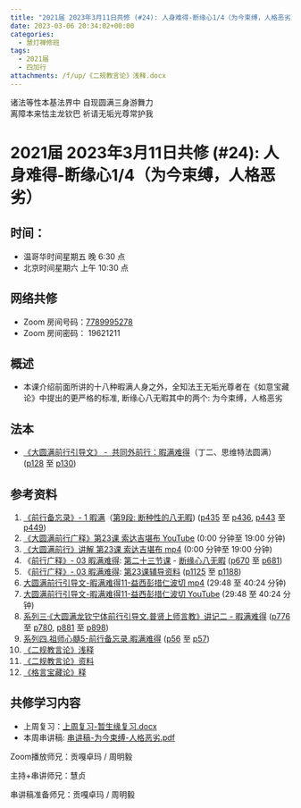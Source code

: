 ```yaml
---
title: "2021届 2023年3月11日共修 (#24): 人身难得-断缘心1/4（为今束缚，人格恶劣）"
date: 2023-03-06 20:34:02+00:00
categories:
  - 慧灯禅修班
tags:
  - 2021届
  - 四加行
attachments: /f/up/《二规教言论》浅释.docx
---
```

<!--StartFragment-->

诸法等性本基法界中 自现圆满三身游舞力\
离障本来怙主龙钦巴 祈请无垢光尊常护我

<!--EndFragment-->

<!--StartFragment-->

# 2021届 2023年3月11日共修 (#24): 人身难得-断缘心1/4（为今束缚，人格恶劣）

<!--EndFragment-->

## 时间：

* 温哥华时间星期五 晚 6:30 点
* 北京时间星期六 上午 10:30 点

## 网络共修

* Zoom 房间号码：[7789995278](https://us02web.zoom.us/j/7789995278?pwd=VjZmbWJFY2k2K0E5RVB2cTNIQmhqUT09)
* Zoom 房间密码： 19621211

## 概述

* 本课介绍前面所讲的十八种暇满人身之外，全知法王无垢光尊者在《如意宝藏论》中提出的更严格的标准, 断缘心八无暇其中的两个: 为今束缚，人格恶劣

## 法本

* [《](https://huidengchanxiu.net/refs/qxgs/qxgs-03xm)[大圆满前行引导文》 -  共同外前行：暇满难得](https://huidengchanxiu.net/books/dymqx/#%E4%B8%80%E6%9A%87%E6%BB%A1%E9%9A%BE%E5%BE%97)（丁二、思维特法圆满）([p128](https://huidengchanxiu.net/books/dymqx/#p128) 至 [p130](https://huidengchanxiu.net/books/dymqx/#p130))

## 参考资料

1. [《前行备忘录》- 1 暇满](https://huidengchanxiu.net/refs/qxbwl/qxxl4-01xm)（[第9段: 断种性的八无暇](https://huidengchanxiu.net/refs/qxbwl/qxxl4-01xm/#%E6%96%AD%E7%A7%8D%E6%80%A7%E7%9A%84%E5%85%AB%E6%97%A0%E6%9A%87)) ([p435](https://huidengchanxiu.net/refs/qxbwl/qxxl4-01xm/#p435) 至 [p436](https://huidengchanxiu.net/refs/qxbwl/qxxl4-01xm/#p436), [p443](https://huidengchanxiu.net/refs/qxbwl/qxxl4-01xm/#p443) 至 [p449](https://huidengchanxiu.net/refs/qxbwl/qxxl4-01xm/#p449))
2. [《大圆满前行广释》第23课 索达吉堪布 YouTube](https://www.youtube.com/watch?v=1BR06hgsqBE) (0:00 分钟至 19:00 分钟)
3. [《大圆满前行》讲解 第23课 索达吉堪布 mp4](http://huidengchanxiu.net/jmy/007-%e5%a4%a7%e5%9c%86%e6%bb%a1%e5%89%8d%e8%a1%8c%e5%b9%bf%e9%87%8a/007-%e5%89%8d%e8%a1%8c%e5%b9%bf%e9%87%8a%e8%a7%86%e9%a2%91/%e3%80%8a%e5%a4%a7%e5%9c%86%e6%bb%a1%e5%89%8d%e8%a1%8c%e3%80%8b%e8%ae%b2%e8%a7%a3%e7%ac%ac23%e8%af%be.mp4) (0:00 分钟至 19:00 分钟)
4. 《[前行广释》- 03 暇满难得](https://huidengchanxiu.net/refs/qxgs/qxgs-03xm): [第二十三节课](https://huidengchanxiu.net/refs/qxgs/qxgs-03xm/#%E7%AC%AC%E4%BA%8C%E5%8D%81%E4%B8%89%E8%8A%82%E8%AF%BE) - [断缘心八无暇](https://huidengchanxiu.net/refs/qxgs/qxgs-03xm/#%E4%BA%8C%E6%96%AD%E7%BC%98%E5%BF%83%E5%85%AB%E6%97%A0%E6%9A%87) ([p670](https://huidengchanxiu.net/refs/qxgs/qxgs-03xm/#p670) 至 [p681](https://huidengchanxiu.net/refs/qxgs/qxgs-03xm/#p681))
5. 《[前行广释》- 03 暇满难得](https://huidengchanxiu.net/refs/qxgs/fudao/qxgsfd-03xm): [第23课辅导资料](https://huidengchanxiu.net/refs/qxgs/fudao/qxgsfd-03xm/#%E5%89%8D%E8%A1%8C%E5%B9%BF%E9%87%8A%E7%AC%AC23%E8%AF%BE%E8%BE%85%E5%AF%BC%E8%B5%84%E6%96%99) ([p1125](https://huidengchanxiu.net/refs/qxgs/fudao/qxgsfd-03xm/#p1125) 至 [p1188](https://huidengchanxiu.net/refs/qxgs/fudao/qxgsfd-03xm/#p1188))
6. [大圆满前行引导文-暇满难得11-益西彭措仁波切 mp4](https://f.huidengchanxiu.net/jmy/xmfw/s3/02/%e5%89%8d%e8%a1%8c%e5%bc%95%e5%af%bc%e6%96%87-%e6%9a%87%e6%bb%a1%e9%9a%be%e5%be%9711.mp4) (29:48 至 40:24 分钟)
7. [大圆满前行引导文-暇满难得11-益西彭措仁波切 YouTube](https://www.youtube.com/watch?v=gsjaZna0YRw&list=PL7aUyQTIJqAhd5VvMC0Ll__8JInqzft2t&index=26) (29:48 至 40:24 分钟)
8. [系列三·《大圆满龙钦宁体前行引导文.普贤上师言教》讲记二 - 暇满难得](https://huidengchanxiu.net/refs/xmfw/s3-ydw2-xmnd) ([p776](https://huidengchanxiu.net/refs/xmfw/s3-ydw2-xmnd/#p776) 至 [p780](https://huidengchanxiu.net/refs/xmfw/s3-ydw2-xmnd/#p780), [p881](https://huidengchanxiu.net/refs/xmfw/s3-ydw2-xmnd/#p881) 至 [p898](https://huidengchanxiu.net/refs/xmfw/s3-ydw2-xmnd/#p898))
9. [系列四.祖师心髓5-前行备忘录.暇满难得](https://huidengchanxiu.net/refs/xmfw/s4-zsxs5-qxbwl-xmnd) ([p56](https://huidengchanxiu.net/refs/xmfw/s4-zsxs5-qxbwl-xmnd/#p56) 至 [p57](https://huidengchanxiu.net/refs/xmfw/s4-zsxs5-qxbwl-xmnd/#p57))
10. [《二规教言论》浅释](/f/up/《二规教言论》浅释.docx)
11. [《二规教言论》资料](https://www.riyuebianzhao.com/%E5%85%A5%E9%97%A8/%E6%89%BE%E5%9B%9E%E6%9C%80%E5%88%9D%E7%9A%84%E4%BD%A0/%E4%BA%8C%E8%A7%84%E6%95%99%E8%A8%80%E8%AE%BA)
12. [《格言宝藏论》释](https://mingguang.im/reading/%E6%A0%BC%E8%A8%80%E5%AE%9D%E8%97%8F%E8%AE%BA%E9%87%8A/%E8%AF%91%E8%80%85%E8%A8%80)



## **共修学习内容**

* 上周复习：[](https://www.huidengvan.com/f/up/%E4%B8%8A%E5%91%A8%E5%A4%8D%E4%B9%A0-%E6%81%B6%E4%B8%9A%E6%B6%8C%E7%8E%B0%EF%BC%8C%E4%B8%BA%E4%BB%96%E6%89%80%E8%BD%AC.docx)[上周复习-暂生缘复习.docx](/f/up/上周复习-暂生缘复习.docx)
* 本周串讲稿: [串讲稿-为今束缚-人格恶劣.pdf](/f/up/串讲稿-为今束缚-人格恶劣.pdf)

Zoom播放师兄：贡嘎卓玛 / 周明毅

主持+串讲师兄：慧贞

串讲稿准备师兄：贡嘎卓玛 / 周明毅

<!--EndFragment-->